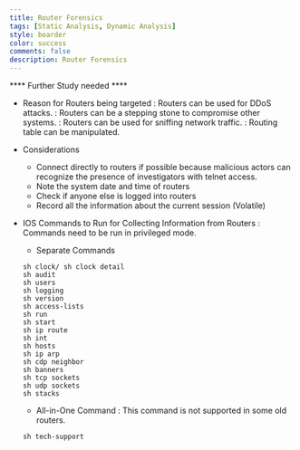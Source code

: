 ```yaml
---
title: Router Forensics
tags: [Static Analysis, Dynamic Analysis]
style: boarder
color: success
comments: false
description: Router Forensics
---
```

**** Further Study needed ****

* Reason for Routers being targeted
: Routers can be used for DDoS attacks.
: Routers can be a stepping stone to compromise other systems.
: Routers can be used for sniffing network traffic.
: Routing table can be manipulated.

* Considerations
  * Connect directly to routers if possible because malicious actors can recognize the presence of investigators with telnet access.
  * Note the system date and time of routers
  * Check if anyone else is logged into routers
  * Record all the information about the current session (Volatile)
* IOS Commands to Run for Collecting Information from Routers
: Commands need to be run in privileged mode.
  * Separate Commands
  ```consol
  sh clock/ sh clock detail
  sh audit
  sh users
  sh logging
  sh version
  sh access-lists
  sh run
  sh start
  sh ip route
  sh int
  sh hosts
  sh ip arp
  sh cdp neighbor
  sh banners
  sh tcp sockets
  sh udp sockets
  sh stacks
  ```
  * All-in-One Command
  : This command is not supported in some old routers.
  ```consol
  sh tech-support
  ```